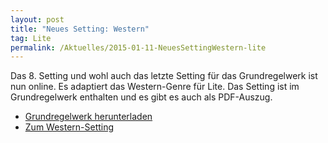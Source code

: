 ```yaml
---
layout: post
title: "Neues Setting: Western"
tag: Lite
permalink: /Aktuelles/2015-01-11-NeuesSettingWestern-lite
---
```


Das 8. Setting und wohl auch das letzte Setting für das Grundregelwerk ist nun online. Es adaptiert das Western-Genre für Lite. Das Setting ist im Grundregelwerk enthalten und es gibt es auch als PDF-Auszug.

- [Grundregelwerk herunterladen](https://lite.jcgames.de/Publikationen/)
- [Zum Western-Setting](https://lite.jcgames.de/Settings/Western/)

